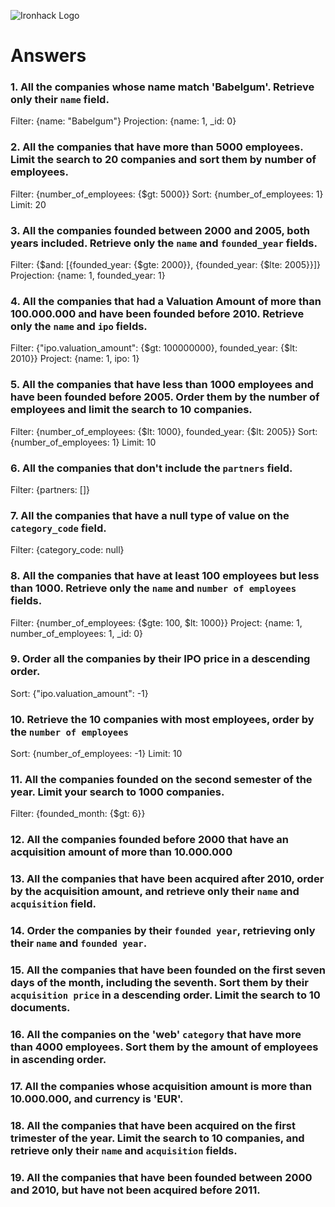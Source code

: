 ![Ironhack Logo](https://i.imgur.com/1QgrNNw.png)

# Answers

### 1. All the companies whose name match 'Babelgum'. Retrieve only their `name` field.

<!-- Your Code Goes Here -->

Filter: {name: "Babelgum"}
Projection: {name: 1, _id: 0}

### 2. All the companies that have more than 5000 employees. Limit the search to 20 companies and sort them by **number of employees**.

<!-- Your Code Goes Here -->

Filter: {number_of_employees: {$gt: 5000}}
Sort: {number_of_employees: 1}
Limit: 20

### 3. All the companies founded between 2000 and 2005, both years included. Retrieve only the `name` and `founded_year` fields.

<!-- Your Code Goes Here -->

Filter: {$and: [{founded_year: {$gte: 2000}}, {founded_year: {$lte: 2005}}]}
Projection: {name: 1, founded_year: 1}

### 4. All the companies that had a Valuation Amount of more than 100.000.000 and have been founded before 2010. Retrieve only the `name` and `ipo` fields.

<!-- Your Code Goes Here -->

Filter: {"ipo.valuation_amount": {$gt: 100000000}, founded_year: {$lt: 2010}}
Project: {name: 1, ipo: 1}

### 5. All the companies that have less than 1000 employees and have been founded before 2005. Order them by the number of employees and limit the search to 10 companies.

<!-- Your Code Goes Here -->
Filter: {number_of_employees: {$lt: 1000}, founded_year: {$lt: 2005}}
Sort: {number_of_employees: 1}
Limit: 10

### 6. All the companies that don't include the `partners` field.

<!-- Your Code Goes Here -->
Filter: {partners: []}

### 7. All the companies that have a null type of value on the `category_code` field.

<!-- Your Code Goes Here -->
Filter: {category_code: null}

### 8. All the companies that have at least 100 employees but less than 1000. Retrieve only the `name` and `number of employees` fields.

<!-- Your Code Goes Here -->
Filter: {number_of_employees: {$gte: 100, $lt: 1000}}
Project: {name: 1, number_of_employees: 1, _id: 0}

### 9. Order all the companies by their IPO price in a descending order.

<!-- Your Code Goes Here -->
Sort: {"ipo.valuation_amount": -1}

### 10. Retrieve the 10 companies with most employees, order by the `number of employees`

<!-- Your Code Goes Here -->
Sort: {number_of_employees: -1}
Limit: 10

### 11. All the companies founded on the second semester of the year. Limit your search to 1000 companies.

<!-- Your Code Goes Here -->
Filter: {founded_month: {$gt: 6}}

### 12. All the companies founded before 2000 that have an acquisition amount of more than 10.000.000

<!-- Your Code Goes Here -->

### 13. All the companies that have been acquired after 2010, order by the acquisition amount, and retrieve only their `name` and `acquisition` field.

<!-- Your Code Goes Here -->

### 14. Order the companies by their `founded year`, retrieving only their `name` and `founded year`.

<!-- Your Code Goes Here -->

### 15. All the companies that have been founded on the first seven days of the month, including the seventh. Sort them by their `acquisition price` in a descending order. Limit the search to 10 documents.

<!-- Your Code Goes Here -->

### 16. All the companies on the 'web' `category` that have more than 4000 employees. Sort them by the amount of employees in ascending order.

<!-- Your Code Goes Here -->

### 17. All the companies whose acquisition amount is more than 10.000.000, and currency is 'EUR'.

<!-- Your Code Goes Here -->

### 18. All the companies that have been acquired on the first trimester of the year. Limit the search to 10 companies, and retrieve only their `name` and `acquisition` fields.

<!-- Your Code Goes Here -->

### 19. All the companies that have been founded between 2000 and 2010, but have not been acquired before 2011.

<!-- Your Code Goes Here -->
